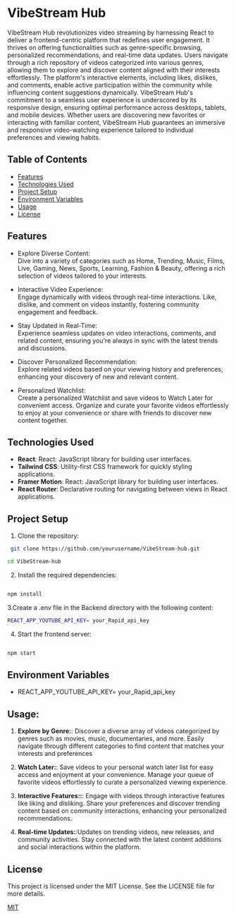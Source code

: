 # VibeStream Hub
VibeStream Hub revolutionizes video streaming by harnessing React to deliver a frontend-centric platform that redefines user engagement. It thrives on offering   functionalities such as genre-specific browsing, personalized recommendations, and real-time data updates. Users navigate through a rich repository of videos categorized into various genres, allowing them to explore and discover content aligned with their interests effortlessly. The platform's interactive elements, including likes, dislikes, and comments, enable active participation within the community while influencing content suggestions dynamically. VibeStream Hub's commitment to a seamless user experience is underscored by its responsive design, ensuring optimal performance across desktops, tablets, and mobile devices. Whether users are discovering new favorites or interacting with familiar content, VibeStream Hub guarantees an immersive and responsive video-watching experience tailored to individual preferences and viewing habits.








## Table of Contents
- [Features](#features)
- [Technologies Used](#technologies-used)
- [Project Setup](#project-setup)
- [Environment Variables](#environment-variables)
- [Usage](#usage)
- [License](#license)

## Features
- Explore Diverse Content:                                                 
 Dive into a variety of categories such as Home, Trending, Music, Films, Live, Gaming, News, Sports, Learning, Fashion & Beauty, offering a rich selection of videos tailored to your interests.
- Interactive Video Experience:                                                               
 Engage dynamically with videos through real-time interactions. Like, dislike, and comment on videos instantly, fostering community engagement and feedback.


- Stay Updated in Real-Time:                                                      
 Experience seamless updates on video interactions, comments, and related content, ensuring you're always in sync with the latest trends and discussions.



- Discover Personalized Recommendation:                                        
 Explore related videos based on your viewing history and preferences, enhancing your discovery of new and relevant content.

- Personalized Watchlist:                                        
 Create a personalized Watchlist and save videos to Watch Later for convenient access. Organize and curate your favorite videos effortlessly to enjoy at your convenience or share with friends to discover new content together.



## Technologies Used
- **React**: React: JavaScript library for building user interfaces.
-  **Tailwind CSS**: Utility-first CSS framework for quickly styling applications.
- **Framer Motion**: React: JavaScript library for building user interfaces.
- **React Router**: Declarative routing for navigating between views in React applications.





## Project Setup


1. Clone the repository:
```bash
 git clone https://github.com/yourusername/VibeStream-hub.git

cd VibeStream-hub
```


 
2.  Install the required dependencies:

```bash

npm install
```

3.Create a .env file in the Backend directory with the following content:

```bash
REACT_APP_YOUTUBE_API_KEY= your_Rapid_api_key


```

4. Start the frontend server:

```bash

npm start

```




## Environment Variables


- REACT_APP_YOUTUBE_API_KEY= your_Rapid_api_key

 
## Usage:



1.  **Explore by Genre:**: Discover a diverse array of videos categorized by genres such as movies, music, documentaries, and more. Easily navigate through different categories to find content that matches your interests and preferences
 
2. **Watch Later:**:  Save videos to your personal watch later list for easy access and enjoyment at your convenience. Manage your queue of favorite videos effortlessly to curate a personalized viewing experience.

3. **Interactive Features::**: Engage with videos through interactive features like liking and disliking. Share your preferences and discover trending content based on community interactions, enhancing your personalized recommendations.

4. **Real-time Updates:**:Updates on trending videos, new releases, and community activities. Stay connected with the latest content additions and social interactions within the platform.




## License

This project is licensed under the MIT License. See the LICENSE file for more details.

[MIT](https://choosealicense.com/licenses/mit/)

